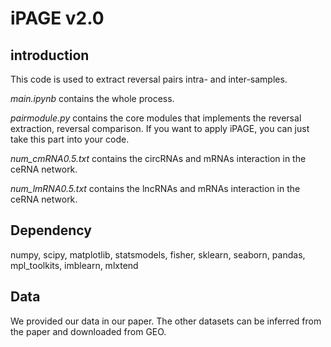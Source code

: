 # iPAGE v2.0
## introduction
This code is used to extract reversal pairs intra- and inter-samples.

*main.ipynb* contains the whole process.

*pairmodule.py* contains the core modules that implements the reversal extraction, reversal comparison. If you want to apply iPAGE, you can just take this part into your code.

*num_cmRNA0.5.txt* contains the circRNAs and mRNAs interaction in the ceRNA network.

*num_lmRNA0.5.txt* contains the lncRNAs and mRNAs interaction in the ceRNA network.


## Dependency
numpy, scipy, matplotlib, statsmodels, fisher, sklearn, seaborn, pandas, mpl_toolkits, imblearn, mlxtend

## Data
We provided our data in our paper. The other datasets can be inferred from the paper and downloaded from GEO.
